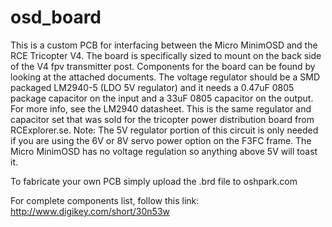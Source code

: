 # osd_board
This is a custom PCB for interfacing between the Micro MinimOSD and the RCE Tricopter V4.  The board is specifically sized to mount on the back side of the V4 fpv transmitter post.  Components for the board can be found by looking at the attached documents.  The voltage regulator should be a SMD packaged LM2940-5 (LDO 5V regulator) and it needs a 0.47uF 0805 package capacitor on the input and a 33uF 0805 capacitor on the output. For more info, see the LM2940 datasheet.  This is the same regulator and capacitor set that was sold for the tricopter power distribution board from RCExplorer.se.  Note: The 5V regulator portion of this circuit is only needed if you are using the 6V or 8V servo power option on the F3FC frame.  The Micro MinimOSD has no voltage regulation so anything above 5V will toast it.

To fabricate your own PCB simply upload the .brd file to oshpark.com

For complete components list, follow this link: http://www.digikey.com/short/30n53w
